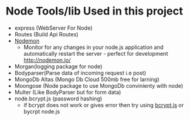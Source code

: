 # Node Tools/lib Used in this project

- express (WebServer For Node)
- Routes (Build Api Routes)
- [Nodemon](https://github.com/remy/nodemon)
  - Monitor for any changes in your node.js application and automatically restart the server - perfect for development http://nodemon.io/
- Morgan(logging package for node)
- Bodyparser(Parse data of incoming request i.e post)
- MongoDb Altas (Mongo Db Cloud 500mb free for larning)
- Moongose (Node package to use MongoDb convinienty with node)
- Multer (Like BodyParser but for form data)
- node.bcrypt.js (password hashing)
    - if bcrypt does not work or gives error then try using [bcrypt.js](https://www.npmjs.com/package/bcryptjs) or 
       bycrpt node.js